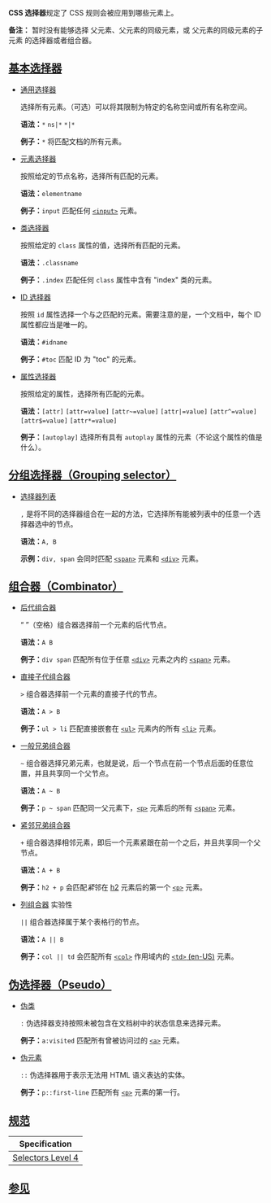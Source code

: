 **CSS 选择器**规定了 CSS 规则会被应用到哪些元素上。

**备注：** 暂时没有能够选择 父元素、父元素的同级元素，或 父元素的同级元素的子元素 的选择器或者组合器。

## [基本选择器](#基本选择器)

* [通用选择器](https://developer.mozilla.org/zh-CN/docs/Web/CSS/Universal_selectors)

  选择所有元素。（可选）可以将其限制为特定的名称空间或所有名称空间。

  **语法：**`*` `ns|*` `*|*`

  **例子：**`*` 将匹配文档的所有元素。

* [元素选择器](https://developer.mozilla.org/zh-CN/docs/Web/CSS/Type_selectors)

  按照给定的节点名称，选择所有匹配的元素。

  **语法：**`elementname`

  **例子：**`input` 匹配任何 [`<input>`](https://developer.mozilla.org/zh-CN/docs/Web/HTML/Element/input) 元素。

* [类选择器](https://developer.mozilla.org/zh-CN/docs/Web/CSS/Class_selectors)

  按照给定的 `class` 属性的值，选择所有匹配的元素。

  **语法：**`.classname`

  **例子：**`.index` 匹配任何 `class` 属性中含有 "index" 类的元素。

* [ID 选择器](https://developer.mozilla.org/zh-CN/docs/Web/CSS/ID_selectors)

  按照 `id` 属性选择一个与之匹配的元素。需要注意的是，一个文档中，每个 ID 属性都应当是唯一的。

  **语法：**`#idname`

  **例子：**`#toc` 匹配 ID 为 "toc" 的元素。

* [属性选择器](https://developer.mozilla.org/zh-CN/docs/Web/CSS/Attribute_selectors)

  按照给定的属性，选择所有匹配的元素。

  **语法：**`[attr]` `[attr=value]` `[attr~=value]` `[attr|=value]` `[attr^=value]` `[attr$=value]` `[attr*=value]`

  **例子：**`[autoplay]` 选择所有具有 `autoplay` 属性的元素（不论这个属性的值是什么）。

## [分组选择器（Grouping selector）](#分组选择器（grouping_selector）)

* [选择器列表](https://developer.mozilla.org/zh-CN/docs/Web/CSS/Selector_list)

  `,` 是将不同的选择器组合在一起的方法，它选择所有能被列表中的任意一个选择器选中的节点。

  **语法：**`A, B`

  **示例：**`div, span` 会同时匹配 [`<span>`](https://developer.mozilla.org/zh-CN/docs/Web/HTML/Element/span) 元素和 [`<div>`](https://developer.mozilla.org/zh-CN/docs/Web/HTML/Element/div) 元素。

## [组合器（Combinator）](#组合器（combinator）)

* [后代组合器](https://developer.mozilla.org/zh-CN/docs/Web/CSS/Descendant_combinator)

  “ ”（空格）组合器选择前一个元素的后代节点。

  **语法：**`A B`

  **例子：**`div span` 匹配所有位于任意 [`<div>`](https://developer.mozilla.org/zh-CN/docs/Web/HTML/Element/div) 元素之内的 [`<span>`](https://developer.mozilla.org/zh-CN/docs/Web/HTML/Element/span) 元素。

* [直接子代组合器](https://developer.mozilla.org/zh-CN/docs/Web/CSS/Child_combinator)

  `>` 组合器选择前一个元素的直接子代的节点。

  **语法：**`A > B`

  **例子：**`ul > li` 匹配直接嵌套在 [`<ul>`](https://developer.mozilla.org/zh-CN/docs/Web/HTML/Element/ul) 元素内的所有 [`<li>`](https://developer.mozilla.org/zh-CN/docs/Web/HTML/Element/li) 元素。

* [一般兄弟组合器](https://developer.mozilla.org/zh-CN/docs/Web/CSS/Subsequent-sibling_combinator)

  `~` 组合器选择兄弟元素，也就是说，后一个节点在前一个节点后面的任意位置，并且共享同一个父节点。

  **语法：**`A ~ B`

  **例子：**`p ~ span` 匹配同一父元素下，[`<p>`](https://developer.mozilla.org/zh-CN/docs/Web/HTML/Element/p) 元素后的所有 [`<span>`](https://developer.mozilla.org/zh-CN/docs/Web/HTML/Element/span) 元素。

* [紧邻兄弟组合器](https://developer.mozilla.org/zh-CN/docs/Web/CSS/Next-sibling_combinator)

  `+` 组合器选择相邻元素，即后一个元素紧跟在前一个之后，并且共享同一个父节点。

  **语法：**`A + B`

  **例子：**`h2 + p` 会匹配*紧*邻在 [h2](https://developer.mozilla.org/zh-CN/docs/Web/HTML/Element/Heading_Elements) 元素后的第一个 [`<p>`](https://developer.mozilla.org/zh-CN/docs/Web/HTML/Element/p) 元素。

* [列组合器](https://developer.mozilla.org/zh-CN/docs/Web/CSS/Column_combinator) 实验性

  `||` 组合器选择属于某个表格行的节点。

  **语法：**`A || B`

  **例子：**`col || td` 会匹配所有 [`<col>`](https://developer.mozilla.org/zh-CN/docs/Web/HTML/Element/col) 作用域内的 [`<td>` (en-US)](https://developer.mozilla.org/en-US/docs/Web/HTML/Element/td "Currently only available in English (US)") 元素。

## [伪选择器（Pseudo）](#伪选择器（pseudo）)

* [伪类](https://developer.mozilla.org/zh-CN/docs/Web/CSS/Pseudo-classes)

  `:` 伪选择器支持按照未被包含在文档树中的状态信息来选择元素。

  **例子：**`a:visited` 匹配所有曾被访问过的 [`<a>`](https://developer.mozilla.org/zh-CN/docs/Web/HTML/Element/a) 元素。

* [伪元素](https://developer.mozilla.org/zh-CN/docs/Web/CSS/Pseudo-elements)

  `::` 伪选择器用于表示无法用 HTML 语义表达的实体。

  **例子：**`p::first-line` 匹配所有 [`<p>`](https://developer.mozilla.org/zh-CN/docs/Web/HTML/Element/p) 元素的第一行。

## [规范](#规范)

| Specification                                                    |
| ---------------------------------------------------------------- |
| [Selectors Level 4<!-- -->](https://drafts.csswg.org/selectors/) |

## [参见](#参见)
